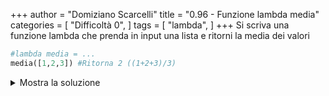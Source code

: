 +++
author = "Domiziano Scarcelli"
title = "0.96 - Funzione lambda media"
categories = [
    "Difficoltà 0",
]
tags = [
    "lambda",
]
+++
Si scriva una funzione lambda che prenda in input una lista e ritorni la media dei valori

```python
#lambda media = ...
media([1,2,3]) #Ritorna 2 ((1+2+3)/3)
```
<details>
<summary>Mostra la soluzione</summary>

```python
media = lambda lista: sum(lista)/len(lista)
```

</details>
